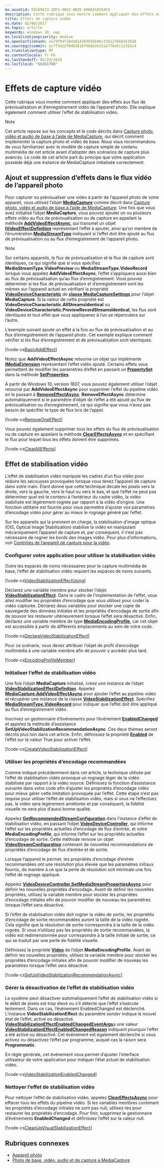 ```yaml
---
ms.assetid: E0189423-1DF3-4052-AB2E-846EA18254C4
description: Cette rubrique vous montre comment appliquer des effets aux flux de prévisualisation et d’enregistrement vidéo de l’appareil photo. Elle explique également comment utiliser l’effet de stabilisation vidéo.
title: Effets de capture vidéo
ms.date: 02/08/2017
ms.topic: article
keywords: windows 10, uwp
ms.localizationpriority: medium
ms.openlocfilehash: ea79794f18da01438392bb0bc37b127668a53538
ms.sourcegitcommit: ac7f3422f8d83618f9b6b5615a37f8e5c115b3c4
ms.translationtype: MT
ms.contentlocale: fr-FR
ms.lasthandoff: 05/29/2019
ms.locfileid: "66361768"
---
```

# <a name="effects-for-video-capture"></a>Effets de capture vidéo


Cette rubrique vous montre comment appliquer des effets aux flux de prévisualisation et d’enregistrement vidéo de l’appareil photo. Elle explique également comment utiliser l’effet de stabilisation vidéo.

> [!NOTE] 
> Cet article repose sur les concepts et le code décrits dans [Capture photo, vidéo et audio de base à l’aide de MediaCapture](basic-photo-video-and-audio-capture-with-MediaCapture.md), qui décrit comment implémenter la capture photo et vidéo de base. Nous vous recommandons de vous familiariser avec le modèle de capture simple de contenu multimédia de cet article avant d’adopter des scénarios de capture plus avancés. Le code de cet article part du principe que votre application possède déjà une instance de MediaCapture initialisée correctement.

## <a name="adding-and-removing-effects-from-the-camera-video-stream"></a>Ajout et suppression d’effets dans le flux vidéo de l’appareil photo
Pour capturer ou prévisualiser une vidéo à partir de l’appareil photo de votre appareil, vous utilisez l’objet [**MediaCapture**](https://docs.microsoft.com/uwp/api/Windows.Media.Capture.MediaCapture) comme décrit dans [Capture photo, vidéo et audio de base à l’aide de MediaCapture](basic-photo-video-and-audio-capture-with-MediaCapture.md). Une fois que vous avez initialisé l’objet **MediaCapture**, vous pouvez ajouter un ou plusieurs effets vidéo au flux de prévisualisation ou de capture en appelant la méthode [**AddVideoEffectAsync**](https://docs.microsoft.com/uwp/api/windows.media.capture.mediacapture.addvideoeffectasync), qui transmet un objet [**IVideoEffectDefinition**](https://docs.microsoft.com/uwp/api/Windows.Media.Effects.IVideoEffectDefinition) représentant l’effet à ajouter, ainsi qu’un membre de l’énumération [**MediaStreamType**](https://docs.microsoft.com/uwp/api/Windows.Media.Capture.MediaStreamType) indiquant si l’effet doit être ajouté au flux de prévisualisation ou au flux d’enregistrement de l’appareil photo.

> [!NOTE]
> Sur certains appareils, le flux de prévisualisation et le flux de capture sont identiques, ce qui signifie que si vous spécifiez **MediaStreamType.VideoPreview** ou **MediaStreamType.VideoRecord** lorsque vous appelez **AddVideoEffectAsync**, l’effet s’appliquera aussi bien au flux de prévisualisation qu’au flux d’enregistrement. Vous pouvez déterminer si les flux de prévisualisation et d’enregistrement sont les mêmes sur l’appareil actuel en vérifiant la propriété [**VideoDeviceCharacteristic**](https://docs.microsoft.com/uwp/api/windows.media.capture.mediacapturesettings.videodevicecharacteristic) de [**classe MediaCaptureSettings**](https://docs.microsoft.com/uwp/api/windows.media.capture.mediacapture.mediacapturesettings) pour l’objet **MediaCapture**. Si la valeur de cette propriété est **VideoDeviceCharacteristic.AllStreamsIdentical** ou **VideoDeviceCharacteristic.PreviewRecordStreamsIdentical**, les flux sont identiques et tout effet que vous appliquerez à l’un se répercutera sur l’autre.

L’exemple suivant ajoute un effet à la fois au flux de prévisualisation et au flux d’enregistrement de l’appareil photo. Cet exemple explique comment vérifier si les flux d’enregistrement et de prévisualisation sont identiques.

[!code-cs[BasicAddEffect](./code/SimpleCameraPreview_Win10/cs/MainPage.Effects.xaml.cs#SnippetBasicAddEffect)]

Notez que **AddVideoEffectAsync** retourne un objet qui implémente [**IMediaExtension**](https://docs.microsoft.com/uwp/api/Windows.Media.IMediaExtension) représentant l’effet vidéo ajouté. Certains effets vous permettent de modifier les paramètres d’effet en passant un [**PropertySet**](https://docs.microsoft.com/uwp/api/Windows.Foundation.Collections.PropertySet) dans la méthode [**SetProperties**](https://docs.microsoft.com/uwp/api/windows.media.imediaextension.setproperties).

À partir de Windows 10, version 1607, vous pouvez également utiliser l’objet retourné par **AddVideoEffectAsync** pour supprimer l’effet du pipeline vidéo en le passant à [**RemoveEffectAsync**](https://docs.microsoft.com/uwp/api/windows.media.capture.mediacapture.removeeffectasync). **RemoveEffectAsync** détermine automatiquement si le paramètre d’objet de l’effet a été ajouté au flux de prévisualisation ou d’enregistrement, ce qui signifie que vous n’avez pas besoin de spécifier le type de flux lors de l’appel.

[!code-cs[RemoveOneEffect](./code/SimpleCameraPreview_Win10/cs/MainPage.Effects.xaml.cs#SnippetRemoveOneEffect)]

Vous pouvez également supprimer tous les effets du flux de prévisualisation ou de capture en appelant la méthode [**ClearEffectsAsync**](https://docs.microsoft.com/uwp/api/windows.media.capture.mediacapture.cleareffectsasync) et en spécifiant le flux pour lequel tous les effets doivent être supprimés.

[!code-cs[ClearAllEffects](./code/SimpleCameraPreview_Win10/cs/MainPage.Effects.xaml.cs#SnippetClearAllEffects)]

## <a name="video-stabilization-effect"></a>Effet de stabilisation vidéo

L’effet de stabilisation vidéo manipule les cadres d’un flux vidéo pour réduire les secousses provoquées lorsque vous tenez l’appareil de capture dans votre main. Étant donné que cette technique décale les pixels vers la droite, vers la gauche, vers le haut ou vers le bas, et que l’effet ne peut pas déterminer quel est le contenu à l’extérieur du cadre vidéo, la vidéo stabilisée est légèrement rognée par rapport à la vidéo d’origine. Une fonction utilitaire est fournie pour vous permettre d’ajuster vos paramètres d’encodage vidéo pour gérer au mieux le rognage généré par l’effet.

Sur les appareils qui la prennent en charge, la stabilisation d’image optique (OIS, Optical Image Stabilization) stabilise la vidéo en manipulant mécaniquement l’appareil de capture et, par conséquent, il n’est pas nécessaire de rogner les bords des images vidéo. Pour plus d’informations, voir [Contrôles de l’appareil de capture pour la vidéo](capture-device-controls-for-video-capture.md).

### <a name="set-up-your-app-to-use-video-stabilization"></a>Configurer votre application pour utiliser la stabilisation vidéo

Outre les espaces de noms nécessaires pour la capture multimédia de base, l’effet de stabilisation vidéo requiert les espaces de noms suivants.

[!code-cs[VideoStabilizationEffectUsing](./code/SimpleCameraPreview_Win10/cs/MainPage.Effects.xaml.cs#SnippetVideoStabilizationEffectUsing)]

Déclarez une variable membre pour stocker l’objet [**VideoStabilizationEffect**](https://docs.microsoft.com/uwp/api/Windows.Media.Core.VideoStabilizationEffect). Dans le cadre de l’implémentation de l’effet, vous allez modifier les propriétés d’encodage que vous utilisez pour coder la vidéo capturée. Déclarez deux variables pour stocker une copie de sauvegarde des données initiales et les propriétés d’encodage de sortie afin de pouvoir les restaurer ultérieurement lorsque l’effet sera désactivé. Enfin, déclarez une variable membre de type [**MediaEncodingProfile**](https://docs.microsoft.com/uwp/api/Windows.Media.MediaProperties.MediaEncodingProfile), car cet objet est accessible à partir de différents emplacements au sein de votre code.

[!code-cs[DeclareVideoStabilizationEffect](./code/SimpleCameraPreview_Win10/cs/MainPage.Effects.xaml.cs#SnippetDeclareVideoStabilizationEffect)]

Pour ce scénario, vous devez attribuer l’objet de profil d’encodage multimédia à une variable membre afin de pouvoir y accéder plus tard.

[!code-cs[EncodingProfileMember](./code/SimpleCameraPreview_Win10/cs/MainPage.Effects.xaml.cs#SnippetEncodingProfileMember)]

### <a name="initialize-the-video-stabilization-effect"></a>Initialiser l’effet de stabilisation vidéo

Une fois l’objet **MediaCapture** initialisé, créez une instance de l’objet [**VideoStabilizationEffectDefinition**](https://docs.microsoft.com/uwp/api/Windows.Media.Core.VideoStabilizationEffectDefinition). Appelez [**MediaCapture.AddVideoEffectAsync**](https://docs.microsoft.com/uwp/api/windows.media.capture.mediacapture.addvideoeffectasync) pour ajouter l’effet au pipeline vidéo et récupérer une instance de la classe [**VideoStabilizationEffect**](https://docs.microsoft.com/uwp/api/Windows.Media.Core.VideoStabilizationEffect). Spécifiez [**MediaStreamType.VideoRecord**](https://docs.microsoft.com/uwp/api/Windows.Media.Capture.MediaStreamType) pour indiquer que l’effet doit être appliqué au flux d’enregistrement vidéo.

Inscrivez un gestionnaire d’événements pour l’événement [**EnabledChanged**](https://docs.microsoft.com/uwp/api/windows.media.core.videostabilizationeffect.enabledchanged) et appelez la méthode d’assistance **SetUpVideoStabilizationRecommendationAsync**. Ces deux thèmes seront décrits plus loin dans cet article. Enfin, définissez la propriété [**Enabled**](https://docs.microsoft.com/uwp/api/windows.media.core.videostabilizationeffect.enabled) de l’effet sur la valeur True pour activer l’effet.

[!code-cs[CreateVideoStabilizationEffect](./code/SimpleCameraPreview_Win10/cs/MainPage.Effects.xaml.cs#SnippetCreateVideoStabilizationEffect)]

### <a name="use-recommended-encoding-properties"></a>Utiliser les propriétés d’encodage recommandées

Comme indiqué précédemment dans cet article, la technique utilisée par l’effet de stabilisation vidéo provoque un rognage léger de la vidéo stabilisée par rapport à la vidéo source. Définissez la fonction d’assistance suivante dans votre code afin d’ajuster les propriétés d’encodage vidéo pour mieux gérer cette limitation provoquée par l’effet. Cette étape n’est pas requise pour utiliser l’effet de stabilisation vidéo, mais si vous ne l’effectuez pas, la vidéo sera légèrement améliorée et par conséquent, la fidélité visuelle ne sera plus d’aussi bonne qualité.

Appelez [**GetRecommendedStreamConfiguration**](https://docs.microsoft.com/uwp/api/windows.media.core.videostabilizationeffect.getrecommendedstreamconfiguration) dans l’instance d’effet de stabilisation vidéo, en passant l’objet [**VideoDeviceController**](https://docs.microsoft.com/uwp/api/Windows.Media.Devices.VideoDeviceController), qui informe l’effet sur les propriétés actuelles d’encodage de flux d’entrée, et votre **MediaEncodingProfile**, qui informe l’effet sur les propriétés actuelles d’encodage de sortie. Cette méthode renvoie un objet [**VideoStreamConfiguration**](https://docs.microsoft.com/uwp/api/Windows.Media.Capture.VideoStreamConfiguration) contenant de nouvelles recommandations de propriétés d’encodage de flux d’entrée et de sortie.

Lorsque l’appareil le permet, les propriétés d’encodage d’entrée recommandées ont une résolution plus élevée que les paramètres initiaux fournis, de manière à ce que la perte de résolution soit minimale une fois l’effet de rognage appliqué.

Appelez [**VideoDeviceController.SetMediaStreamPropertiesAsync**](https://docs.microsoft.com/uwp/api/windows.media.devices.videodevicecontroller.setmediastreampropertiesasync) pour définir les nouvelles propriétés d’encodage. Avant de définir les nouvelles propriétés, utilisez la variable membre pour stocker les propriétés d’encodage initiales afin de pouvoir modifier de nouveau les paramètres lorsque l’effet sera désactivé.

Si l’effet de stabilisation vidéo doit rogner la vidéo de sortie, les propriétés d’encodage de sortie recommandées auront la taille de la vidéo rognée. Cela signifie que la résolution de sortie correspondra à la taille de la vidéo rognée. Si vous n’utilisez pas les propriétés de sortie recommandées, la vidéo est redimensionnée pour correspondre à la taille initiale de sortie, ce qui se traduit par une perte de fidélité visuelle.

Définissez la propriété [**Video**](https://docs.microsoft.com/uwp/api/windows.media.mediaproperties.mediaencodingprofile.video) de l’objet **MediaEncodingProfile**. Avant de définir les nouvelles propriétés, utilisez la variable membre pour stocker les propriétés d’encodage initiales afin de pouvoir modifier de nouveau les paramètres lorsque l’effet sera désactivé.

[!code-cs[SetUpVideoStabilizationRecommendationAsync](./code/SimpleCameraPreview_Win10/cs/MainPage.Effects.xaml.cs#SnippetSetUpVideoStabilizationRecommendationAsync)]

### <a name="handle-the-video-stabilization-effect-being-disabled"></a>Gérer la désactivation de l’effet de stabilisation vidéo

Le système peut désactiver automatiquement l’effet de stabilisation vidéo si le débit de pixels est trop élevé ou s’il détecte que l’effet s’exécute lentement. Dans ce cas, l’événement EnabledChanged est déclenché. L’instance **VideoStabilizationEffect** du paramètre *sender* indique le nouvel état de l’effet, activé ou désactivé. [  **VideoStabilizationEffectEnabledChangedEventArgs**](https://docs.microsoft.com/uwp/api/Windows.Media.Core.VideoStabilizationEffectEnabledChangedEventArgs)a une valeur [**VideoStabilizationEffectEnabledChangedReason**](https://docs.microsoft.com/uwp/api/Windows.Media.Core.VideoStabilizationEffectEnabledChangedReason) indiquant pourquoi l’effet a été activé ou désactivé. Cet événement est également déclenché si vous activez ou désactivez l’effet par programme, auquel cas la raison sera **Programmatic**.

En règle générale, cet événement vous permet d’ajuster l’interface utilisateur de votre application pour indiquer l’état actuel de stabilisation vidéo.

[!code-cs[VideoStabilizationEnabledChanged](./code/SimpleCameraPreview_Win10/cs/MainPage.Effects.xaml.cs#SnippetVideoStabilizationEnabledChanged)]

### <a name="clean-up-the-video-stabilization-effect"></a>Nettoyer l’effet de stabilisation vidéo

Pour nettoyer l’effet de stabilisation vidéo, appelez [**ClearEffectsAsync**](https://docs.microsoft.com/uwp/api/windows.media.capture.mediacapture.removeeffectasync) pour effacer tous les effets du pipeline vidéo. Si les variables membres contenant les propriétés d’encodage initiales ne sont pas null, utilisez-les pour restaurer les propriétés d’encodage. Pour finir, supprimez le gestionnaire d’événements **EnabledChanged** et définissez l’effet sur la valeur null.

[!code-cs[CleanUpVisualStabilizationEffect](./code/SimpleCameraPreview_Win10/cs/MainPage.Effects.xaml.cs#SnippetCleanUpVisualStabilizationEffect)]

## <a name="related-topics"></a>Rubriques connexes

* [Appareil photo](camera.md)
* [Photo de base, vidéo, audio et de capture à MediaCapture](basic-photo-video-and-audio-capture-with-MediaCapture.md)
 

 




